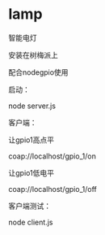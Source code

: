 # lamp
智能电灯

安装在树梅派上

配合nodegpio使用


启动：

node server.js


客户端：

让gpio1高点平

coap://localhost/gpio_1/on

让gpio1低电平

coap://localhost/gpio_1/off

客户端测试：

node client.js
